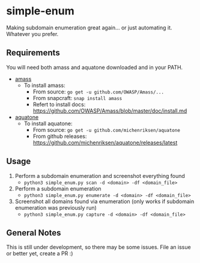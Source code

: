 # simple-enum
Making subdomain enumeration great again... or just automating it. Whatever you prefer.

## Requirements
You will need both amass and aquatone downloaded and in your PATH.
* [amass](https://github.com/OWASP/Amass)
    * To install amass:
        * From source: `go get -u github.com/OWASP/Amass/...`
        * From snapcraft: `snap install amass`
        * Refert to install docs: https://github.com/OWASP/Amass/blob/master/doc/install.md
* [aquatone](https://github.com/michenriksen/aquatone)
    * To install aquatone:
        * From source: `go get -u github.com/michenriksen/aquatone`
        * From github releases: https://github.com/michenriksen/aquatone/releases/latest

## Usage
1. Perform a subdomain enumeration and screenshot everything found
    * `python3 simple_enum.py scan -d <domain> -df <domain_file>`
2. Perform a subdomain enumeration
    * `python3 simple_enum.py enumerate -d <domain> -df <domain_file>`
3. Screenshot all domains found via enumeration (only works if subdomain enumeration was previously run)
    * `python3 simple_enum.py capture -d <domain> -df <domain_file>`

## General Notes
This is still under development, so there may be some issues. File an issue or better yet, create a PR :)
